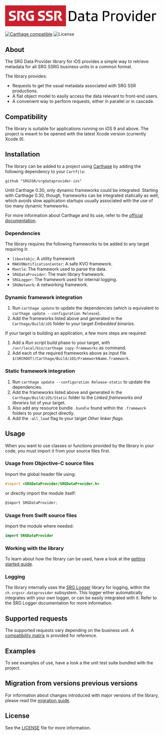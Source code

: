 ![SRG Data Provider logo](README-images/logo.png)

[![Carthage compatible](https://img.shields.io/badge/Carthage-compatible-4BC51D.svg?style=flat)](https://github.com/Carthage/Carthage) ![License](https://img.shields.io/badge/license-MIT-lightgrey.svg)

## About

The SRG Data Provider library for iOS provides a simple way to retrieve metadata for all SRG SSRG business units in a common format.

The library provides:

* Requests to get the usual metadata associated with SRG SSR productions.
* A flat object model to easily access the data relevant to front-end users.
* A convenient way to perform requests, either in parallel or in cascade.

## Compatibility

The library is suitable for applications running on iOS 9 and above. The project is meant to be opened with the latest Xcode version (currently Xcode 9).

## Installation

The library can be added to a project using [Carthage](https://github.com/Carthage/Carthage)  by adding the following dependency to your `Cartfile`:
    
```
github "SRGSSR/srgdataprovider-ios"
```

Until Carthage 0.30, only dynamic frameworks could be integrated. Starting with Carthage 0.30, though, frameworks can be integrated statically as well, which avoids slow application startups usually associated with the use of too many dynamic frameworks.

For more information about Carthage and its use, refer to the [official documentation](https://github.com/Carthage/Carthage).

### Dependencies

The library requires the following frameworks to be added to any target requiring it:

* `libextobjc`: A utility framework
* `MAKVONotificationCenter`: A safe KVO framework.
* `Mantle`: The framework used to parse the data.
* `SRGDataProvider`: The main library framework.
* `SRGLogger`: The framework used for internal logging.
* `SRGNetwork`: A networking framework.

### Dynamic framework integration

1. Run `carthage update` to update the dependencies (which is equivalent to `carthage update --configuration Release`). 
2. Add the frameworks listed above and generated in the `Carthage/Build/iOS` folder to your target _Embedded binaries_.

If your target is building an application, a few more steps are required:

1. Add a _Run script_ build phase to your target, with `/usr/local/bin/carthage copy-frameworks` as command.
2. Add each of the required frameworks above as input file `$(SRCROOT)/Carthage/Build/iOS/FrameworkName.framework`.

### Static framework integration

1. Run `carthage update --configuration Release-static` to update the dependencies. 
2. Add the frameworks listed above and generated in the `Carthage/Build/iOS/Static` folder to the _Linked frameworks and libraries_ list of your target.
3. Also add any resource bundle `.bundle` found within the `.framework` folders to your project directly.
4. Add the `-all_load` flag to your target _Other linker flags_.

## Usage

When you want to use classes or functions provided by the library in your code, you must import it from your source files first.

### Usage from Objective-C source files

Import the global header file using:

```objective-c
#import <SRGDataProvider/SRGDataProvider.h>
```

or directly import the module itself:

```objective-c
@import SRGDataProvider;
```

### Usage from Swift source files

Import the module where needed:

```swift
import SRGDataProvider
```

### Working with the library

To learn about how the library can be used, have a look at the [getting started guide](Getting-started.md).

### Logging

The library internally uses the [SRG Logger](https://github.com/SRGSSR/srglogger-ios) library for logging, within the `ch.srgssr.dataprovider` subsystem. This logger either automatically integrates with your own logger, or can be easily integrated with it. Refer to the SRG Logger documentation for more information.

## Supported requests

The supported requests vary depending on the business unit. A [compatibility matrix](Service-availability.md) is provided for reference.

## Examples

To see examples of use, have a look a the unit test suite bundled with the project.

## Migration from versions previous versions

For information about changes introduced with major versions of the library, please read the [migration guide](Migration-guide.md).

## License

See the [LICENSE](../LICENSE) file for more information.
